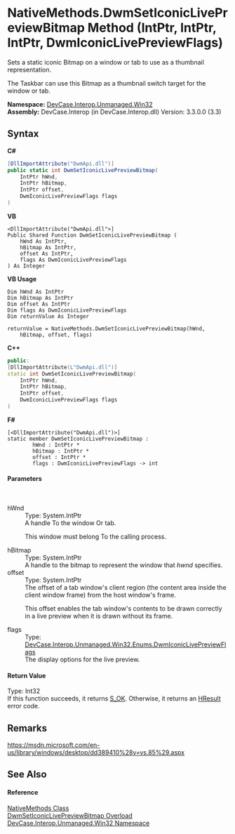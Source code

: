 # NativeMethods.DwmSetIconicLivePreviewBitmap Method (IntPtr, IntPtr, IntPtr, DwmIconicLivePreviewFlags)
 

Sets a static iconic Bitmap on a window or tab to use as a thumbnail representation. 

 The Taskbar can use this Bitmap as a thumbnail switch target for the window or tab.

**Namespace:**&nbsp;<a href="N_DevCase_Interop_Unmanaged_Win32">DevCase.Interop.Unmanaged.Win32</a><br />**Assembly:**&nbsp;DevCase.Interop (in DevCase.Interop.dll) Version: 3.3.0.0 (3.3)

## Syntax

**C#**<br />
``` C#
[DllImportAttribute("DwmApi.dll")]
public static int DwmSetIconicLivePreviewBitmap(
	IntPtr hWnd,
	IntPtr hBitmap,
	IntPtr offset,
	DwmIconicLivePreviewFlags flags
)
```

**VB**<br />
``` VB
<DllImportAttribute("DwmApi.dll">]
Public Shared Function DwmSetIconicLivePreviewBitmap ( 
	hWnd As IntPtr,
	hBitmap As IntPtr,
	offset As IntPtr,
	flags As DwmIconicLivePreviewFlags
) As Integer
```

**VB Usage**<br />
``` VB Usage
Dim hWnd As IntPtr
Dim hBitmap As IntPtr
Dim offset As IntPtr
Dim flags As DwmIconicLivePreviewFlags
Dim returnValue As Integer

returnValue = NativeMethods.DwmSetIconicLivePreviewBitmap(hWnd, 
	hBitmap, offset, flags)
```

**C++**<br />
``` C++
public:
[DllImportAttribute(L"DwmApi.dll")]
static int DwmSetIconicLivePreviewBitmap(
	IntPtr hWnd, 
	IntPtr hBitmap, 
	IntPtr offset, 
	DwmIconicLivePreviewFlags flags
)
```

**F#**<br />
``` F#
[<DllImportAttribute("DwmApi.dll")>]
static member DwmSetIconicLivePreviewBitmap : 
        hWnd : IntPtr * 
        hBitmap : IntPtr * 
        offset : IntPtr * 
        flags : DwmIconicLivePreviewFlags -> int 

```


#### Parameters
&nbsp;<dl><dt>hWnd</dt><dd>Type: System.IntPtr<br />A handle To the window Or tab. 

 This window must belong To the calling process.</dd><dt>hBitmap</dt><dd>Type: System.IntPtr<br />A handle to the bitmap to represent the window that *hwnd* specifies.</dd><dt>offset</dt><dd>Type: System.IntPtr<br />The offset of a tab window's client region (the content area inside the client window frame) from the host window's frame. 

 This offset enables the tab window's contents to be drawn correctly in a live preview when it is drawn without its frame.</dd><dt>flags</dt><dd>Type: <a href="T_DevCase_Interop_Unmanaged_Win32_Enums_DwmIconicLivePreviewFlags">DevCase.Interop.Unmanaged.Win32.Enums.DwmIconicLivePreviewFlags</a><br />The display options for the live preview.</dd></dl>

#### Return Value
Type: Int32<br />If this function succeeds, it returns <a href="T_DevCase_Interop_Unmanaged_Win32_Enums_HResult">S_OK</a>. Otherwise, it returns an <a href="T_DevCase_Interop_Unmanaged_Win32_Enums_HResult">HResult</a> error code.

## Remarks
<a href="https://msdn.microsoft.com/en-us/library/windows/desktop/dd389410%28v=vs.85%29.aspx" target="_blank">https://msdn.microsoft.com/en-us/library/windows/desktop/dd389410%28v=vs.85%29.aspx</a>

## See Also


#### Reference
<a href="T_DevCase_Interop_Unmanaged_Win32_NativeMethods">NativeMethods Class</a><br /><a href="Overload_DevCase_Interop_Unmanaged_Win32_NativeMethods_DwmSetIconicLivePreviewBitmap">DwmSetIconicLivePreviewBitmap Overload</a><br /><a href="N_DevCase_Interop_Unmanaged_Win32">DevCase.Interop.Unmanaged.Win32 Namespace</a><br />